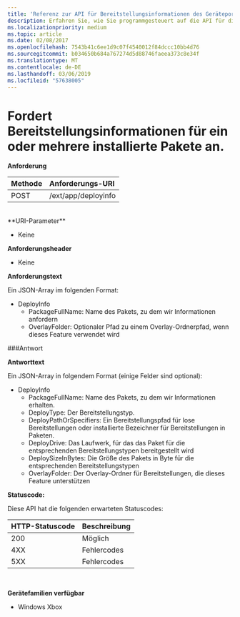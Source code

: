 ```yaml
---
title: 'Referenz zur API für Bereitstellungsinformationen des Geräteportals '
description: Erfahren Sie, wie Sie programmgesteuert auf die API für die Bereitstellung von Informationen zugreifen.
ms.localizationpriority: medium
ms.topic: article
ms.date: 02/08/2017
ms.openlocfilehash: 7543b41c6ee1d9c07f4540012f84dccc10bb4d76
ms.sourcegitcommit: b034650b684a767274d5d88746faeea373c8e34f
ms.translationtype: MT
ms.contentlocale: de-DE
ms.lasthandoff: 03/06/2019
ms.locfileid: "57638005"
---
```

# <a name="requests-deployment-information-for-one-or-more-installed-packages"></a>Fordert Bereitstellungsinformationen für ein oder mehrere installierte Pakete an.

**Anforderung**

Methode      | Anforderungs-URI
:------     | :------
POST | /ext/app/deployinfo
<br />
**URI-Parameter**

 - Keine

**Anforderungsheader**

- Keine

**Anforderungstext**

Ein JSON-Array im folgenden Format:

* DeployInfo
  * PackageFullName: Name des Pakets, zu dem wir Informationen anfordern
  * OverlayFolder: Optionaler Pfad zu einem Overlay-Ordnerpfad, wenn dieses Feature verwendet wird

###<a name="response"></a>Antwort

**Antworttext**

Ein JSON-Array in folgendem Format (einige Felder sind optional):

* DeployInfo
  * PackageFullName: Name des Pakets, zu dem wir Informationen erhalten.
  * DeployType: Der Bereitstellungstyp.
  * DeployPathOrSpecifiers: Ein Bereitstellungspfad für lose Bereitstellungen oder installierte Bezeichner für Bereitstellungen in Paketen.
  * DeployDrive: Das Laufwerk, für das das Paket für die entsprechenden Bereitstellungstypen bereitgestellt wird
  * DeploySizeInBytes: Die Größe des Pakets in Byte für die entsprechenden Bereitstellungstypen
  * OverlayFolder: Der Overlay-Ordner für Bereitstellungen, die dieses Feature unterstützen

**Statuscode:**

Diese API hat die folgenden erwarteten Statuscodes:

HTTP-Statuscode      | Beschreibung
:------     | :-----
200 | Möglich
4XX | Fehlercodes
5XX | Fehlercodes
<br />

**Gerätefamilien verfügbar**

* Windows Xbox